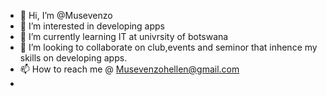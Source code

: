 - 👋 Hi, I’m @Musevenzo
- 👀 I’m interested in developing apps
- 🌱 I’m currently learning IT at univrsity of botswana
- 💞️ I’m looking to collaborate on club,events and seminor that inhence my skills on developing apps.
- 📫 How to reach me @ Musevenzohellen@gmail.com
- 

<!---
Musevenzo/Musevenzo is a ✨ special ✨ repository because its `README.md` (this file) appears on your GitHub profile.
You can click the Preview link to take a look at your changes.
--->
